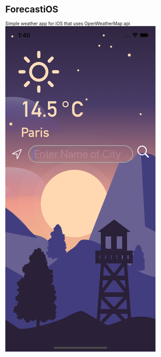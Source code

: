 # ForecastiOS
Simple weather app for iOS that uses OpenWeatherMap api
![Screenshot](/forecastscreenshot.png)

